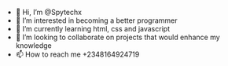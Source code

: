 - 👋 Hi, I’m @Spytechx
- 👀 I’m interested in becoming a better programmer
- 🌱 I’m currently learning html, css and javascript
- 💞️ I’m looking to collaborate on projects that would enhance my knowledge
- 📫 How to reach me +2348164924719

<!---
Spytechx/Spytechx is a ✨ special ✨ repository because its `README.md` (this file) appears on your GitHub profile.
You can click the Preview link to take a look at your changes.
--->
